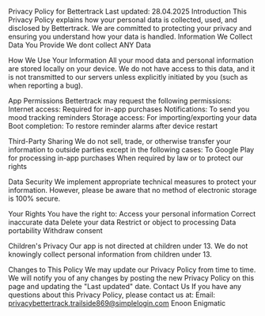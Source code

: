Privacy Policy for Bettertrack
Last updated: 28.04.2025
Introduction
This Privacy Policy explains how your personal data is collected, used, and disclosed by Bettertrack. We are committed to protecting your privacy and ensuring you understand how your data is handled.
Information We Collect
Data You Provide
We dont collect ANY Data

How We Use Your Information
All your mood data and personal information are stored locally on your device. We do not have access to this data, and it is not transmitted to our servers unless explicitly initiated by you (such as when reporting a bug).

App Permissions
Bettertrack may request the following permissions:
Internet access: Required for in-app purchases
Notifications: To send you mood tracking reminders
Storage access: For importing/exporting your data
Boot completion: To restore reminder alarms after device restart

Third-Party Sharing
We do not sell, trade, or otherwise transfer your information to outside parties except in the following cases:
To Google Play for processing in-app purchases
When required by law or to protect our rights

Data Security
We implement appropriate technical measures to protect your information. However, please be aware that no method of electronic storage is 100% secure.

Your Rights
You have the right to:
Access your personal information
Correct inaccurate data
Delete your data
Restrict or object to processing
Data portability
Withdraw consent

Children's Privacy
Our app is not directed at children under 13. We do not knowingly collect personal information from children under 13.

Changes to This Policy
We may update our Privacy Policy from time to time. We will notify you of any changes by posting the new Privacy Policy on this page and updating the "Last updated" date.
Contact Us
If you have any questions about this Privacy Policy, please contact us at:
Email: privacybettertrack.trailside869@simplelogin.com
Enoon Enigmatic 
